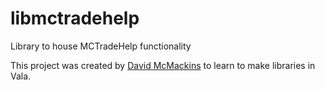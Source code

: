 libmctradehelp
==============

Library to house MCTradeHelp functionality

This project was created by [David McMackins](http://mcmackins.org) to learn to
make libraries in Vala.
